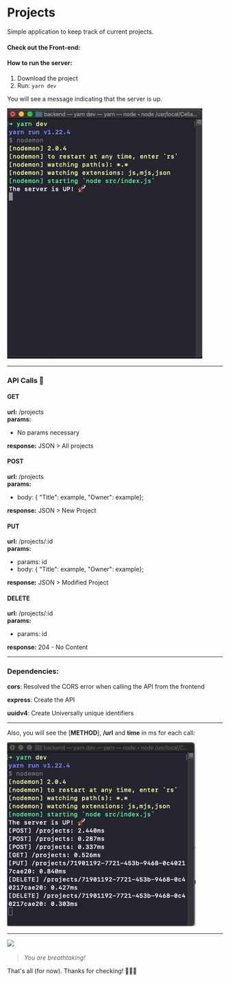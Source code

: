 # Projects

Simple application to keep track of current projects.

#### Check out the Front-end:

#### How to run the server:
1. Download the project
1. Run: `yarn dev`

You will see a message indicating that the server is up. 

![](./public/server-up.png)

---
### API Calls 🤖
#### GET
**url:** /projects <br>
**params:**
- No params necessary 

**response:** JSON > All projects

#### POST
**url:** /projects <br>
**params:**
- body: { "Title": example, "Owner": example};

**response:** JSON > New Project

#### PUT
**url:** /projects/:id <br>
**params:**
- params: id
- body: { "Title": example, "Owner": example};

**response:** JSON > Modified Project

#### DELETE
**url:** /projects/:id <br>
**params:**
- params: id

**response:** 204 - No Content

---

### Dependencies:
**cors**: Resolved the CORS error when calling the API from the frontend

**express**: Create the API 

**uuidv4**: Create Universally unique identifiers

---

Also, you will see the [**METHOD**], **/url** and **time** in ms for each call:

![](./public/logs.png)

---

![](https://media.giphy.com/media/NUwoRZzHc2Bws/giphy.gif)
> *You are breathtaking!*

That's all (for now). Thanks for checking! 👨🏻‍💻